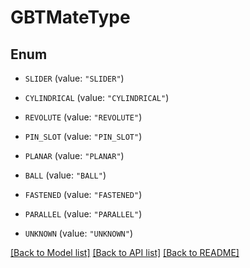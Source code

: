 # GBTMateType

## Enum


* `SLIDER` (value: `"SLIDER"`)

* `CYLINDRICAL` (value: `"CYLINDRICAL"`)

* `REVOLUTE` (value: `"REVOLUTE"`)

* `PIN_SLOT` (value: `"PIN_SLOT"`)

* `PLANAR` (value: `"PLANAR"`)

* `BALL` (value: `"BALL"`)

* `FASTENED` (value: `"FASTENED"`)

* `PARALLEL` (value: `"PARALLEL"`)

* `UNKNOWN` (value: `"UNKNOWN"`)


[[Back to Model list]](../README.md#documentation-for-models) [[Back to API list]](../README.md#documentation-for-api-endpoints) [[Back to README]](../README.md)



